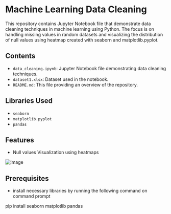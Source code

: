 # Machine Learning Data Cleaning

This repository contains Jupyter Notebook file that demonstrate data cleaning techniques in machine learning using Python. The focus is on handling missing values in random datasets and visualizing the distribution of null values using heatmap created with seaborn and matplotlib.pyplot.

## Contents

- `data_cleaning.ipynb`: Jupyter Notebook file demonstrating data cleaning techniques.
- `dataset1.xlsx`: Dataset used in the notebook.
- `README.md`: This file providing an overview of the repository.

## Libraries Used

- `seaborn`
- `matplotlib.pyplot`
- `pandas`

## Features

-  Null values Visualization using heatmaps

![image](https://github.com/Javaria-Shabbir24/MachineLearning-DataCleaning/assets/102341169/aeb2aecf-4b39-4dc3-bccd-1217f9f3b2ec)

## Prerequisites

- install necessary libraries by running the following command on command prompt
  
pip install seaborn matplotlib pandas

